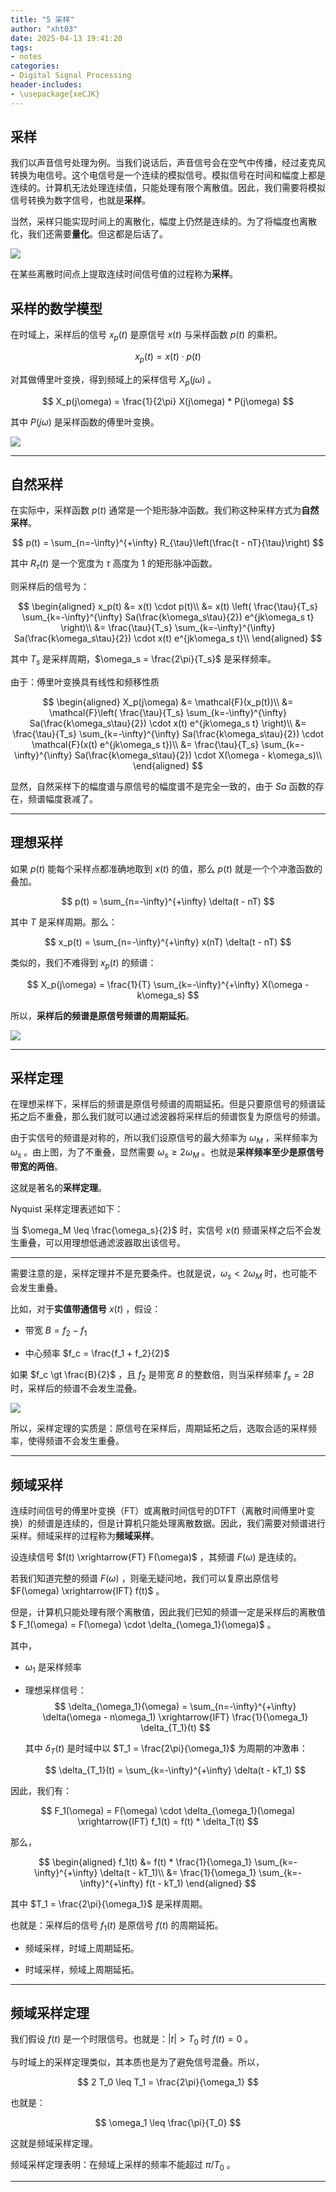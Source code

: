 ```yaml
---
title: "5 采样"
author: "xht03"
date: 2025-04-13 19:41:20
tags:
- notes
categories:
- Digital Signal Processing
header-includes:
- \usepackage{xeCJK}
---
```


## 采样

我们以声音信号处理为例。当我们说话后，声音信号会在空气中传播，经过麦克风转换为电信号。这个电信号是一个连续的模拟信号。模拟信号在时间和幅度上都是连续的。计算机无法处理连续值，只能处理有限个离散值。因此，我们需要将模拟信号转换为数字信号，也就是**采样**。

当然，采样只能实现时间上的离散化，幅度上仍然是连续的。为了将幅度也离散化，我们还需要**量化**。但这都是后话了。

![](https://ref.xht03.online/202504131945032.png)

在某些离散时间点上提取连续时间信号值的过程称为**采样**。

## 采样的数学模型

在时域上，采样后的信号 $x_p(t)$ 是原信号 $x(t)$ 与采样函数 $p(t)$ 的乘积。

$$
x_p(t) = x(t) \cdot p(t)
$$

对其做傅里叶变换，得到频域上的采样信号 $X_p(j\omega)$ 。

$$
X_p(j\omega) = \frac{1}{2\pi} X(j\omega) * P(j\omega)
$$

其中 $P(j\omega)$ 是采样函数的傅里叶变换。

![](https://ref.xht03.online/202504131957260.png)

---

## 自然采样

在实际中，采样函数 $p(t)$ 通常是一个矩形脉冲函数。我们称这种采样方式为**自然采样**。

$$
p(t) = \sum_{n=-\infty}^{+\infty} R_{\tau}\left(\frac{t - nT}{\tau}\right)
$$

其中 $R_{\tau}(t)$ 是一个宽度为 $\tau$ 高度为 1 的矩形脉冲函数。

则采样后的信号为：

$$
\begin{aligned}
x_p(t) &= x(t) \cdot p(t)\\
&= x(t) \left( \frac{\tau}{T_s} \sum_{k=-\infty}^{\infty} Sa(\frac{k\omega_s\tau}{2}) e^{jk\omega_s t} \right)\\
&= \frac{\tau}{T_s} \sum_{k=-\infty}^{\infty} Sa(\frac{k\omega_s\tau}{2}) \cdot x(t) e^{jk\omega_s t}\\
\end{aligned}
$$

其中 $T_s$ 是采样周期，$\omega_s = \frac{2\pi}{T_s}$ 是采样频率。

由于：傅里叶变换具有线性和频移性质

$$
\begin{aligned}
X_p(j\omega) &= \mathcal{F}(x_p(t))\\
&= \mathcal{F}\left( \frac{\tau}{T_s} \sum_{k=-\infty}^{\infty} Sa(\frac{k\omega_s\tau}{2}) \cdot x(t) e^{jk\omega_s t} \right)\\
&= \frac{\tau}{T_s} \sum_{k=-\infty}^{\infty} Sa(\frac{k\omega_s\tau}{2}) \cdot \mathcal{F}(x(t) e^{jk\omega_s t})\\
&= \frac{\tau}{T_s} \sum_{k=-\infty}^{\infty} Sa(\frac{k\omega_s\tau}{2}) \cdot X(\omega - k\omega_s)\\
\end{aligned}
$$



显然，自然采样下的幅度谱与原信号的幅度谱不是完全一致的，由于 $Sa$ 函数的存在，频谱幅度衰减了。

---

## 理想采样

如果 $p(t)$ 能每个采样点都准确地取到 $x(t)$ 的值，那么 $p(t)$ 就是一个个冲激函数的叠加。

$$
p(t) = \sum_{n=-\infty}^{+\infty} \delta(t - nT)
$$

其中 $T$ 是采样周期。那么：

$$
x_p(t) = \sum_{n=-\infty}^{+\infty} x(nT) \delta(t - nT)
$$

类似的，我们不难得到 $x_p(t)$ 的频谱：

$$
X_p(j\omega) = \frac{1}{T} \sum_{k=-\infty}^{+\infty} X(\omega - k\omega_s)
$$

所以，**采样后的频谱是原信号频谱的周期延拓**。

![](https://ref.xht03.online/202504132051111.png)

---

## 采样定理

在理想采样下，采样后的频谱是原信号频谱的周期延拓。但是只要原信号的频谱延拓之后不重叠，那么我们就可以通过滤波器将采样后的频谱恢复为原信号的频谱。

由于实信号的频谱是对称的，所以我们设原信号的最大频率为 $\omega_M$ ，采样频率为 $\omega_s$ 。由上图，为了不重叠，显然需要 $\omega_s \geq 2\omega_M$ 。也就是**采样频率至少是原信号带宽的两倍**。

这就是著名的**采样定理**。

Nyquist 采样定理表述如下：

当 $\omega_M \leq \frac{\omega_s}{2}$ 时，实信号 $x(t)$ 频谱采样之后不会发生重叠，可以用理想低通滤波器取出该信号。

---

需要注意的是，采样定理并不是充要条件。也就是说，$\omega_s \lt 2\omega_M$ 时，也可能不会发生重叠。

比如，对于**实值带通信号** $x(t)$ ，假设：

- 带宽 $B = f_2 - f_1$

- 中心频率 $f_c = \frac{f_1 + f_2}{2}$

如果 $f_c \gt \frac{B}{2}$ ，且 $f_2$ 是带宽 $B$ 的整数倍，则当采样频率 $f_s = 2B$ 时，采样后的频谱不会发生混叠。

![](https://ref.xht03.online/202504211012569.png)

所以，采样定理的实质是：原信号在采样后，周期延拓之后，选取合适的采样频率，使得频谱不会发生重叠。

---

## 频域采样

连续时间信号的傅里叶变换（FT）或离散时间信号的DTFT（离散时间傅里叶变换）的频谱是连续的，但是计算机只能处理离散数据。因此，我们需要对频谱进行采样。频域采样的过程称为**频域采样**。

设连续信号 $f(t) \xrightarrow{FT} F(\omega)$ ，其频谱 $F(\omega)$ 是连续的。

若我们知道完整的频谱 $F(\omega)$ ，则毫无疑问地，我们可以复原出原信号 $F(\omega) \xrightarrow{IFT} f(t)$ 。

但是，计算机只能处理有限个离散值，因此我们已知的频谱一定是采样后的离散值 $ F_1(\omega) = F(\omega) \cdot \delta_{\omega_1}(\omega)$ 。

其中，

- $\omega_1$ 是采样频率

- 理想采样信号： 
  $$
  \delta_{\omega_1}(\omega) = \sum_{n=-\infty}^{+\infty} \delta(\omega - n\omega_1) \xrightarrow{IFT} \frac{1}{\omega_1} \delta_{T_1}(t)
  $$

  其中 $\delta_T(t)$ 是时域中以 $T_1 = \frac{2\pi}{\omega_1}$ 为周期的冲激串：

  $$
  \delta_{T_1}(t) = \sum_{k=-\infty}^{+\infty} \delta(t - kT_1)
  $$

因此，我们有：

$$
F_1(\omega) = F(\omega) \cdot \delta_{\omega_1}(\omega) \xrightarrow{IFT} f_1(t) = f(t) * \delta_T(t)
$$

那么，

$$
\begin{aligned}
f_1(t) &= f(t) * \frac{1}{\omega_1} \sum_{k=-\infty}^{+\infty} \delta(t - kT_1)\\
&= \frac{1}{\omega_1} \sum_{k=-\infty}^{+\infty} f(t - kT_1)
\end{aligned}
$$

其中 $T_1 = \frac{2\pi}{\omega_1}$ 是采样周期。

也就是：采样后的信号 $f_1(t)$ 是原信号 $f(t)$ 的周期延拓。

- 频域采样，时域上周期延拓。

- 时域采样，频域上周期延拓。

---

## 频域采样定理

我们假设 $f(t)$ 是一个时限信号。也就是：$|t| \gt T_0$ 时 $f(t)=0$ 。

与时域上的采样定理类似，其本质也是为了避免信号混叠。所以，

$$
2 T_0 \leq T_1 = \frac{2\pi}{\omega_1}
$$

也就是：

$$
\omega_1 \leq \frac{\pi}{T_0}
$$

这就是频域采样定理。

频域采样定理表明：在频域上采样的频率不能超过 $\pi/T_0$ 。

---

